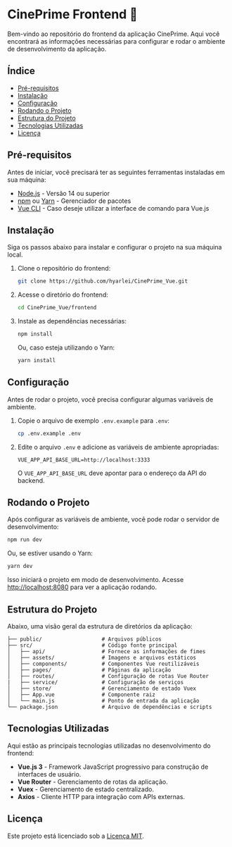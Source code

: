 # CinePrime Frontend 🍿

Bem-vindo ao repositório do frontend da aplicação CinePrime. Aqui você encontrará as informações necessárias para configurar e rodar o ambiente de desenvolvimento da aplicação.

## Índice

- [Pré-requisitos](#pré-requisitos)
- [Instalação](#instalação)
- [Configuração](#configuração)
- [Rodando o Projeto](#rodando-o-projeto)
- [Estrutura do Projeto](#estrutura-do-projeto)
- [Tecnologias Utilizadas](#tecnologias-utilizadas)
- [Licença](#licença)

## Pré-requisitos

Antes de iniciar, você precisará ter as seguintes ferramentas instaladas em sua máquina:

- [Node.js](https://nodejs.org/en/) - Versão 14 ou superior
- [npm](https://www.npmjs.com/) ou [Yarn](https://yarnpkg.com/) - Gerenciador de pacotes
- [Vue CLI](https://cli.vuejs.org/) - Caso deseje utilizar a interface de comando para Vue.js

## Instalação

Siga os passos abaixo para instalar e configurar o projeto na sua máquina local.

1. Clone o repositório do frontend:

   ```bash
   git clone https://github.com/hyarlei/CinePrime_Vue.git
   ```

2. Acesse o diretório do frontend:

   ```bash
   cd CinePrime_Vue/frontend
   ```

3. Instale as dependências necessárias:

   ```bash
   npm install
   ```

   Ou, caso esteja utilizando o Yarn:

   ```bash
   yarn install
   ```

## Configuração

Antes de rodar o projeto, você precisa configurar algumas variáveis de ambiente.

1. Copie o arquivo de exemplo `.env.example` para `.env`:

   ```bash
   cp .env.example .env
   ```

2. Edite o arquivo `.env` e adicione as variáveis de ambiente apropriadas:

   ```
   VUE_APP_API_BASE_URL=http://localhost:3333
   ```

   O `VUE_APP_API_BASE_URL` deve apontar para o endereço da API do backend.

## Rodando o Projeto

Após configurar as variáveis de ambiente, você pode rodar o servidor de desenvolvimento:

```bash
npm run dev
```

Ou, se estiver usando o Yarn:

```bash
yarn dev
```

Isso iniciará o projeto em modo de desenvolvimento. Acesse [http://localhost:8080](http://localhost:8080) para ver a aplicação rodando.

## Estrutura do Projeto

Abaixo, uma visão geral da estrutura de diretórios da aplicação:

```
├── public/                   # Arquivos públicos
├── src/                      # Código fonte principal
│   ├── api/                  # Fornece as informações de fimes
│   ├── assets/               # Imagens e arquivos estáticos
│   ├── components/           # Componentes Vue reutilizáveis
│   ├── pages/                # Páginas da aplicação
│   ├── routes/               # Configuração de rotas Vue Router
|   ├── service/              # Configuração de serviços
│   ├── store/                # Gerenciamento de estado Vuex
│   ├── App.vue               # Componente raiz
│   └── main.js               # Ponto de entrada da aplicação
└── package.json              # Arquivo de dependências e scripts
```

## Tecnologias Utilizadas

Aqui estão as principais tecnologias utilizadas no desenvolvimento do frontend:

- **Vue.js 3** - Framework JavaScript progressivo para construção de interfaces de usuário.
- **Vue Router** - Gerenciamento de rotas da aplicação.
- **Vuex** - Gerenciamento de estado centralizado.
- **Axios** - Cliente HTTP para integração com APIs externas.

## Licença

Este projeto está licenciado sob a [Licença MIT](LICENSE).